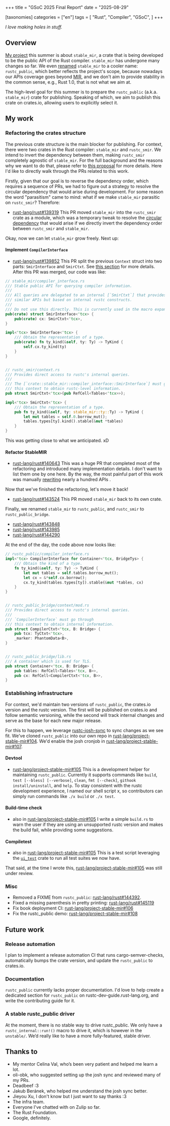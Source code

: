 +++
title = "GSoC 2025 Final Report"
date = "2025-08-29"

[taxonomies]
categories = ["en"]
tags = [
    "Rust",
    "Compiler",
    "GSoC",
]
+++


_I love making holes in stuff._

## Overview
[My project](https://summerofcode.withgoogle.com/programs/2025/projects/3y9x5X8O) this summer is about `stable_mir`, a crate that is being developed to be the public API of the Rust compiler.
`stable_mir` has undergone many changes so far. We even [renamed](https://rust-lang.zulipchat.com/#narrow/channel/320896-project-stable-mir/topic/Renaming.20StableMIR/near/527945657) `stable_mir` to a cooler name: `rustc_public`, which better reflects the project's scope, because nowadays our APIs coverage goes beyond [MIR](https://rustc-dev-guide.rust-lang.org/mir/index.html), and we don't aim to provide stability in the common sense, e.g., Rust 1.0, that is not what we aim at.

The high-level goal for this summer is to prepare the `rustc_public` (a.k.a. `stable_mir`) crate for publishing. Speaking of which, we aim to publish this crate on crates.io, allowing users to explicitly select it.

## My work
### Refactoring the crates structure
The previous crate structure is the main blocker for publishing. For context, there were two crates in the Rust compiler: `stable_mir` and `rustc_smir`. We intend to invert the dependency between them, making `rustc_smir` completely agnostic of `stable_mir`. For the full background and the reasons why we want to do that, please refer to [this proposal](https://hackmd.io/@celinaval/H1lJBGse0) for more details. Here I'd like to directly walk through the PRs related to this work.

Firstly, given that our goal is to reverse the dependency order, which requires a sequence of PRs, we had to figure out a strategy to resolve the circular dependency that would arise during development. For some reason the word "parasitism" came to mind: what if we make `stable_mir` parasitic on `rustc_smir`? Therefore:
- [rust-lang/rust#139319](https://github.com/rust-lang/rust/pull/139319)
This PR moved `stable_mir` into the `rustc_smir` crate as a module, which was a temporary tweak to resolve the [circular dependency](https://en.wikipedia.org/wiki/Circular_dependency) that would arise if we directly invert the dependency order between `rustc_smir` and `stable_mir`.

Okay, now we can let `stable_mir` grow freely. Next up:

#### Implement `CompilerInterface`
- [rust-lang/rust#139852](https://github.com/rust-lang/rust/pull/139852)
This PR split the previous `Context` struct into two parts: `SmirInterface` and `SmirCtxt`. See [this section](https://hackmd.io/@celinaval/H1lJBGse0#Examples) for more details. After this PR was merged, our code was like:
```rust
// stable_mir/compiler_interface.rs
/// Stable public API for querying compiler information.
///
/// All queries are delegated to an internal [`SmirCtxt`] that provides
/// similar APIs but based on internal rustc constructs.
///
/// Do not use this directly. This is currently used in the macro expansion.
pub(crate) struct SmirInterface<'tcx> {
    pub(crate) cx: SmirCtxt<'tcx>,
}

impl<'tcx> SmirInterface<'tcx> {
    /// Obtain the representation of a type.
    pub(crate) fn ty_kind(&self, ty: Ty) -> TyKind {
        self.cx.ty_kind(ty)
    }
}


// rustc_smir/context.rs
/// Provides direct access to rustc's internal queries.
///
/// The [`crate::stable_mir::compiler_interface::SmirInterface`] must go through
/// this context to obtain rustc-level information.
pub struct SmirCtxt<'tcx>(pub RefCell<Tables<'tcx>>);

impl<'tcx> SmirCtxt<'tcx> {
    /// Obtain the representation of a type.
    pub fn ty_kind(&self, ty: stable_mir::ty::Ty) -> TyKind {
        let mut tables = self.0.borrow_mut();
        tables.types[ty].kind().stable(&mut *tables)
    }
}
```
This was getting close to what we anticipated. xD

#### Refactor StableMIR
- [rust-lang/rust#140643](https://github.com/rust-lang/rust/pull/140643)
This was a huge PR that completed most of the refactoring and introduced many implementation details. I don't want to list them one by one here. By the way, the most painful part of this work was manually [rewriting](https://github.com/rust-lang/rust/pull/140643/files#diff-610545890aa062638aa875d81f8f07280e92c113b5df9f34ffdff6e29b487ce0) nearly a hundred APIs .

Now that we've finished the refactoring, let's move it back!
- [rust-lang/rust#143524](https://github.com/rust-lang/rust/pull/143524)
This PR moved `stable_mir` back to its own crate.

Finally, we renamed `stable_mir` to `rustc_public`, and `rustc_smir` to `rustc_public_bridge`.
- [rust-lang/rust#143848](https://github.com/rust-lang/rust/pull/143848)
- [rust-lang/rust#143985](https://github.com/rust-lang/rust/pull/143985)
- [rust-lang/rust#144290](https://github.com/rust-lang/rust/pull/144290)

At the end of the day, the code above now looks like:
```rust
// rustc_public/compiler_interface.rs
impl<'tcx> CompilerInterface for Container<'tcx, BridgeTys> {
    /// Obtain the kind of a type.
    fn ty_kind(&self, ty: Ty) -> TyKind {
        let mut tables = self.tables.borrow_mut();
        let cx = &*self.cx.borrow();
        cx.ty_kind(tables.types[ty]).stable(&mut *tables, cx)
    }
}


// rustc_public_bridge/context/mod.rs
/// Provides direct access to rustc's internal queries.
///
/// `CompilerInterface` must go through
/// this context to obtain internal information.
pub struct CompilerCtxt<'tcx, B: Bridge> {
    pub tcx: TyCtxt<'tcx>,
    _marker: PhantomData<B>,
}


// rustc_public_bridge/lib.rs
/// A container which is used for TLS.
pub struct Container<'tcx, B: Bridge> {
    pub tables: RefCell<Tables<'tcx, B>>,
    pub cx: RefCell<CompilerCtxt<'tcx, B>>,
}
```

### Establishing infrastructure
For context, we'd maintain two versions of `rustc_public`, the crates.io version and the rustc version. The first will be published on crates.io and follow semantic versioning, while the second will track internal changes and serve as the base for each new major release.

For this to happen, we leverage [rustc-josh-sync](https://github.com/rust-lang/josh-sync) to sync changes as we see fit. We've cloned `rustc_public` into our own repo in [rust-lang/project-stable-mir#104](https://github.com/rust-lang/project-stable-mir/pull/104). We'd enable the josh cronjob in [rust-lang/project-stable-mir#107](https://github.com/rust-lang/project-stable-mir/pull/107).

#### Devtool
- [rust-lang/project-stable-mir#105](https://github.com/rust-lang/project-stable-mir/pull/105)
This is a development helper for maintaining `rustc_public`. Currently it supports commands like `build`, `test [--bless] [--verbose]`, `clean`, `fmt [--check]`, `githook install/uninstall`, and `help`. To stay consistent with the rustc development experience, I named our shell script x, so contributors can simply run commands like `./x build` or `./x test`.

#### Build-time check
- also in [rust-lang/project-stable-mir#105](https://github.com/rust-lang/project-stable-mir/pull/105)
I write a simple `build.rs` to warn the user if they are using an unsupported rustc version and makes the build fail, while providing some suggestions.

#### Compiletest
- also in [rust-lang/project-stable-mir#105](https://github.com/rust-lang/project-stable-mir/pull/105)
This is a test script leveraging the [`ui_test`](https://github.com/oli-obk/ui_test/) crate to run all test suites we now have.

That said, at the time I wrote this, [rust-lang/project-stable-mir#105](https://github.com/rust-lang/project-stable-mir/pull/105) was still under review.

### Misc
- Removed a FIXME from `rustc_public`: [rust-lang/rust#144392](https://github.com/rust-lang/rust/pull/144392).
- Fixed a missing parenthesis in pretty printing: [rust-lang/rust#145119](https://github.com/rust-lang/rust/pull/145119)
- Fix book deployment CI: [rust-lang/project-stable-mir#106](https://github.com/rust-lang/project-stable-mir/pull/106)
- Fix the rustc_public demo: [rust-lang/project-stable-mir#108](https://github.com/rust-lang/project-stable-mir/pull/108)


## Future work

### Release automation
I plan to implement a release automation CI that runs cargo-semver-checks, automatically bumps the crate version, and update the `rustc_public` to crates.io.

### Documentation
`rustc_public` currently lacks proper documentation. I'd love to help create a dedicated section for `rustc_public` on rustc-dev-guide.rust-lang.org, and write the contributing guide for it.

### A stable rustc_public driver
At the moment, there is no stable way to drive rustc_public. We only have a `rustc_internal::run!()` macro to drive it, which is however in the `unstable/`. We’d really like to have a more fully-featured, stable driver.

## Thanks to
- My mentor Celina Val, who’s been very patient and helped me learn a lot.
- oli-obk, who suggested setting up the josh sync and reviewed many of my PRs.
- Deadbeef :3
- Jakub Beránek, who helped me understand the josh sync better.
- Jieyou Xu, I don't know but I just want to say thanks :3
- The infra team.
- Everyone I've chatted with on Zulip so far.
- The Rust Foundation.
- Google, definitely.
